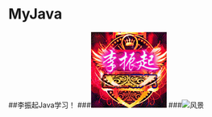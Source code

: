 ﻿# MyJava
##李振起Java学习！
###![测试](https://github.com/lizhenqi/MyJava/blob/master/img/1.gif?raw=true)</center>
###![风景](http://ww2.sinaimg.cn/mw690/81309c56jw1f4o9ktdiyvj20hg0q5adw.jpg)</center>